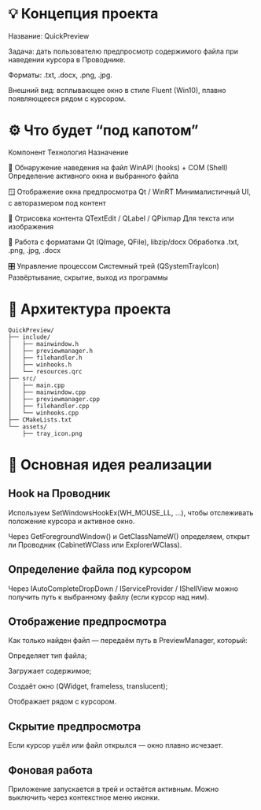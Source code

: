 # 💡 Концепция проекта

Название: QuickPreview


Задача: дать пользователю предпросмотр содержимого файла при наведении курсора в Проводнике.

Форматы: .txt, .docx, .png, .jpg.

Внешний вид: всплывающее окно в стиле Fluent (Win10), плавно появляющееся рядом с курсором.

# ⚙️ Что будет “под капотом”

Компонент	Технология	Назначение

🧠 Обнаружение наведения на файл	WinAPI (hooks) + COM (Shell)	Определение активного окна и выбранного файла

🪟 Отображение окна предпросмотра	Qt / WinRT	Минималистичный UI, с авторазмером под контент

🧾 Отрисовка контента	QTextEdit / QLabel / QPixmap	Для текста или изображения

🧰 Работа с форматами	Qt (QImage, QFile), libzip/docx	Обработка .txt, .png, .jpg, .docx

🎛 Управление процессом	Системный трей (QSystemTrayIcon)	Развёртывание, скрытие, выход из программы

# 🧩 Архитектура проекта

```
QuickPreview/
├── include/
│   ├── mainwindow.h
│   ├── previewmanager.h
│   ├── filehandler.h
│   ├── winhooks.h
│   └── resources.qrc
├── src/
│   ├── main.cpp
│   ├── mainwindow.cpp
│   ├── previewmanager.cpp
│   ├── filehandler.cpp
│   └── winhooks.cpp
├── CMakeLists.txt
└── assets/
    ├── tray_icon.png
```
# 🧱 Основная идея реализации

## Hook на Проводник

Используем SetWindowsHookEx(WH_MOUSE_LL, ...), чтобы отслеживать положение курсора и активное окно.

Через GetForegroundWindow() и GetClassNameW() определяем, открыт ли Проводник (CabinetWClass или ExplorerWClass).

## Определение файла под курсором

Через IAutoCompleteDropDown / IServiceProvider / IShellView можно получить путь к выбранному файлу (если курсор над ним).

## Отображение предпросмотра

Как только найден файл — передаём путь в PreviewManager, который:

Определяет тип файла;

Загружает содержимое;

Создаёт окно (QWidget, frameless, translucent);

Отображает рядом с курсором.

## Скрытие предпросмотра

Если курсор ушёл или файл открылся — окно плавно исчезает.

## Фоновая работа

Приложение запускается в трей и остаётся активным. Можно выключить через контекстное меню иконки.
